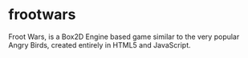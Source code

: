 frootwars
=========

Froot Wars, is a Box2D Engine based game similar to the very popular Angry Birds, created entirely in HTML5 and JavaScript.
